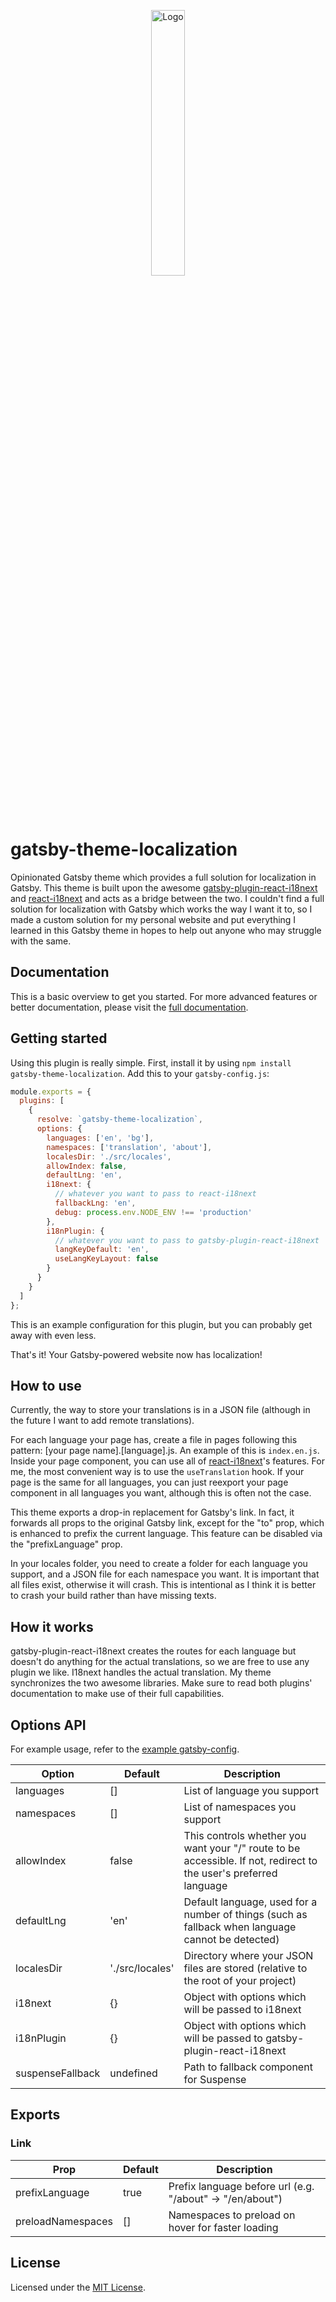 <p align="center">
  <a href="https://gatsby-theme-localization.onestopjs.dev/">
    <img alt="Logo" src ="https://gatsby-theme-localization.onestopjs.dev/img/logo.png" width="33%">
  </a>
</p>

# gatsby-theme-localization
Opinionated Gatsby theme which provides a full solution for localization in Gatsby. This theme is built upon the awesome [gatsby-plugin-react-i18next](https://www.npmjs.com/package/gatsby-plugin-react-i18next) and [react-i18next](https://react.i18next.com/) and acts as a bridge between the two. I couldn't find a full solution for localization with Gatsby which works the way I want it to, so I made a custom solution for my personal website and put everything I learned in this Gatsby theme in hopes to help out anyone who may struggle with the same.

## Documentation
This is a basic overview to get you started. For more advanced features or better documentation, please visit the [full documentation](https://gatsby-theme-localization.onestopjs.dev).

## Getting started
Using this plugin is really simple. First, install it by using `npm install gatsby-theme-localization`.
Add this to your `gatsby-config.js`:
```javascript
module.exports = {
  plugins: [
    {
      resolve: `gatsby-theme-localization`,
      options: {
        languages: ['en', 'bg'],
        namespaces: ['translation', 'about'],
        localesDir: './src/locales',
        allowIndex: false,
        defaultLng: 'en',
        i18next: {
          // whatever you want to pass to react-i18next
          fallbackLng: 'en',
          debug: process.env.NODE_ENV !== 'production'
        },
        i18nPlugin: {
          // whatever you want to pass to gatsby-plugin-react-i18next
          langKeyDefault: 'en',
          useLangKeyLayout: false
        }
      }
    }
  ]
};
```

This is an example configuration for this plugin, but you can probably get away with even less.

That's it! Your Gatsby-powered website now has localization!

## How to use
Currently, the way to store your translations is in a JSON file (although in the future I want to add remote translations).

For each language your page has, create a file in pages following this pattern: [your page name].[language].js.
An example of this is `index.en.js`. Inside your page component, you can use all of [react-i18next](https://react.i18next.com/)'s features. For me, the most convenient way is to use the `useTranslation` hook. If your page is the same for all languages, you can just reexport your page component in all languages you want, although this is often not the case.

This theme exports a drop-in replacement for Gatsby's link. In fact, it forwards all props to the original Gatsby link, except for the "to" prop, which is enhanced to prefix the current language. This feature can be disabled via the "prefixLanguage" prop.

In your locales folder, you need to create a folder for each language you support, and a JSON file for each namespace you want. It is important that all files exist, otherwise it will crash. This is intentional as I think it is better to crash your build rather than have missing texts.

## How it works
gatsby-plugin-react-i18next creates the routes for each language but doesn't do anything for the actual translations, so we are free to use any plugin we like. I18next handles the actual translation. My theme synchronizes the two awesome libraries.
Make sure to read both plugins' documentation to make use of their full capabilities. 

## Options API

For example usage, refer to the [example gatsby-config](https://github.com/onestopjs/gatsby-theme-localization/blob/master/example/gatsby-config.js).

| Option     | Default         | Description |
|------------|-----------------|--------------------------------------------------------------------------------------------------------------------|
| languages  | []              | List of language you support |
| namespaces | []              | List of namespaces you support  |
| allowIndex | false           | This controls whether you want your "/" route to be accessible. If not, redirect to the user's preferred language |
| defaultLng | 'en'            | Default language, used for a number of things (such as fallback when language cannot be detected) |
| localesDir | './src/locales' | Directory where your JSON files are stored (relative to the root of your project) |
| i18next    | {}              | Object with options which will be passed to i18next |
| i18nPlugin | {}              | Object with options which will be passed to gatsby-plugin-react-i18next  |
| suspenseFallback | undefined              | Path to fallback component for Suspense |

## Exports

### Link
| Prop              | Default | Description                                               |
|-------------------|---------|-----------------------------------------------------------|
| prefixLanguage    | true    | Prefix language before url (e.g. "/about" -> "/en/about") |
| preloadNamespaces | []      | Namespaces to preload on hover for faster loading         |

## License
Licensed under the [MIT License](./LICENSE).